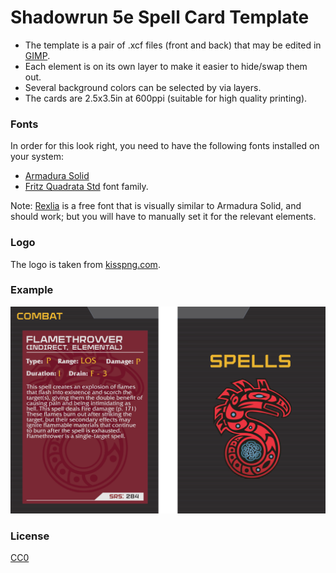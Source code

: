 # Shadowrun 5e Spell Card Template

- The template is a pair of .xcf files (front and back) that may be edited in
[GIMP](https://www.gimp.org/).
- Each element is on its own layer to make it easier to hide/swap them out.
- Several background colors can be selected by via layers.
- The cards are 2.5x3.5in at 600ppi (suitable for high quality printing).

### Fonts

In order for this look right, you need to have the following fonts installed on
your system:

- [Armadura Solid](https://www.myfonts.com/fonts/graviton/armadura/)
- [Fritz Quadrata Std](https://www.onlinewebfonts.com/fonts/friz_quadrata) font
  family.

Note:  [Rexlia](https://www.dafont.com/rexlia.font) is a free font that is
visually similar to Armadura Solid, and should work; but you will have to
manually set it for the relevant elements.

### Logo

The logo is taken from [kisspng.com](https://www.kisspng.com/png-shadowrun-dragonfall-shadowrun-returns-logo-emblem-4020621/).

### Example

![Example](example.png)

### License

[CC0](https://creativecommons.org/share-your-work/public-domain/cc0/)
